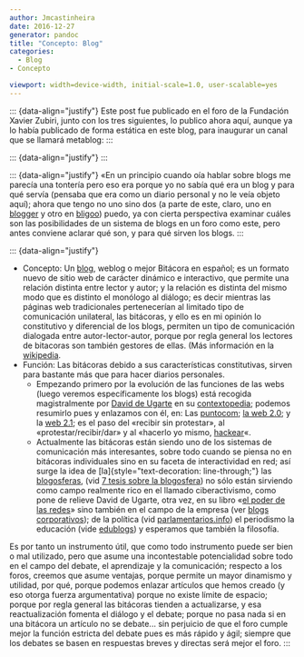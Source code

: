 ```yaml
---
author: Jmcastinheira
date: 2016-12-27
generator: pandoc
title: "Concepto: Blog"
categories:
  - Blog
- Concepto

viewport: width=device-width, initial-scale=1.0, user-scalable=yes
---
```




::: {data-align="justify"}
Este post fue publicado en el foro de la Fundación Xavier Zubiri, junto
con los tres siguientes, lo publico ahora aquí, aunque ya lo había
publicado de forma estática en este blog, para inaugurar un canal que se
llamará metablog:
:::

::: {data-align="justify"}
:::

::: {data-align="justify"}
«En un principio cuando oía hablar sobre blogs me parecía una tontería
pero eso era porque yo no sabía qué era un blog y para qué servía
(pensaba que era como un diario personal y no le veía objeto aquí);
ahora que tengo no uno sino dos (a parte de este, claro, uno en
[blogger](http://lorealenelespejo.blogspot.com/ "Lo Real en el Espejo")
y otro en [bligoo](http://entelequia.bligoo.com/ "Entelequia")) puedo,
ya con cierta perspectiva examinar cuáles son las posibilidades de un
sistema de blogs en un foro como este, pero antes conviene aclarar qué
son, y para qué sirven los blogs.
:::

::: {data-align="justify"}
-   Concepto: Un [blog](http://es.wikipedia.org/wiki/Blog "Wikipedia"),
    weblog o mejor Bitácora en español; es un formato nuevo de sitio web
    de carácter dinámico e interactivo, que permite una relación
    distinta entre lector y autor; y la relación es distinta del mismo
    modo que es distinto el monólogo al diálogo; es decir mientras las
    páginas web tradicionales pertenecerían al limitado tipo de
    comunicación unilateral, las bitácoras, y ello es en mi opinión lo
    constitutivo y diferencial de los blogs, permiten un tipo de
    comunicación dialogada entre autor-lector-autor, porque por regla
    general los lectores de bitacoras son también gestores de ellas.
    (Más información en la
    [wikipedia](http://es.wikipedia.org/wiki/Blog "Wikipedia").
-   Función: Las bitácoras debido a sus características constitutivas,
    sirven para bastante más que para hacer diarios personales.
    -   Empezando primero por la evolución de las funciones de las webs
        (luego veremos específicamente los blogs) está recogida
        magistralmente por [David de
        Ugarte](http://www.deugarte.com/ "David de Ugarte") en su
        [contextopedia](http://www.deugarte.com/wiki/contextos/Portada "Contextopedia");
        podemos resumirlo pues y enlazamos con él, en: Las
        [puntocom](http://www.deugarte.com/wiki/contextos/Burbuja_puntocom "Burbuja puntocom");
        [la web
        2.0](http://www.deugarte.com/wiki/contextos/Web_2.0 "web 2.0");
        y la [web
        2.1](http://www.deugarte.com/wiki/contextos/Web_2.1 "web 2.1");
        es el paso del «recibir sin protestar», al
        «protestar/recibir/dar» y al «hacerlo yo mismo,
        [hackear](http://www.deugarte.com/wiki/contextos/Hackear "hackear")«.
    -   Actualmente las bitácoras están siendo uno de los sistemas de
        comunicación más interesantes, sobre todo cuando se piensa no en
        bitácoras individuales sino en su faceta de interactividad en
        red; así surge la idea de
        [la]{style="text-decoration: line-through;"} las
        [blogosferas](http://www.deugarte.com/wiki/contextos/Blogsfera "Blogosfera"),
        (vid [7 tesis sobre la
        blogosfera](http://www.deugarte.com/7-tesis-sobre-la-blogsfera))
        no sólo están sirviendo como campo realmente rico en el llamado
        ciberactivismo, como pone de relieve David de Ugarte, otra vez,
        en su libro «[el poder de las
        redes](http://www.deugarte.com/manual-ilustrado-para-ciberactivistas "El poder de las Redes")»
        sino también en el campo de la empresa (ver [blogs
        corporativos](http://www.deugarte.com/blogs-y-empresas-un-balance-tras-mas-de-3-anos));
        de la política (vid
        [parlamentarios.info](http://www.parlamentarios.info/ "Parlamentarios"))
        el periodismo la educación (vide
        [edublogs](http://aulablog21.wikispaces.com/edublogs0)) y
        esperamos que también la filosofía.

Es por tanto un instrumento útil, que como todo instrumento puede ser
bien o mal utilizado, pero que asume una incontestable potencialidad
sobre todo en el campo del debate, el aprendizaje y la comunicación;
respecto a los foros, creemos que asume ventajas, porque permite un
mayor dinamismo y utilidad, por qué, porque podemos enlazar artículos
que hemos creado (y eso otorga fuerza argumentativa) porque no existe
límite de espacio; porque por regla general las bitácoras tienden a
actualizarse, y esa reactualización fomenta el diálogo y el debate;
porque no pasa nada si en una bitácora un artículo no se debate... sin
perjuicio de que el foro cumple mejor la función estricta del debate
pues es más rápido y ágil; siempre que los debates se basen en
respuestas breves y directas será mejor el foro.
:::
